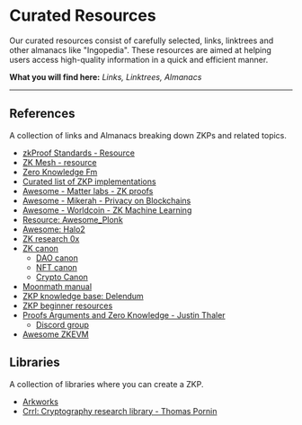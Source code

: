 # Curated Resources

Our curated resources consist of carefully selected, links, linktrees and other almanacs like "Ingopedia". These resources are aimed at helping users access high-quality information in a quick and efficient manner.

**What you will find here:** _Links, Linktrees, Almanacs_

---

## References

A collection of links and Almanacs breaking down ZKPs and related topics.

- [zkProof Standards - Resource](https://zkproof.org/blog/)
- [ZK Mesh - resource](https://zkmesh.substack.com)
- [Zero Knowledge Fm](https://www.youtube.com/@zeroknowledgefm/featured)
- [Curated list of ZKP implementations](https://zkp.science)
- [Awesome - Matter labs - ZK proofs](https://github.com/matter-labs/awesome-zero-knowledge-proofs)
- [Awesome - Mikerah - Privacy on Blockchains](https://github.com/Mikerah/awesome-privacy-on-blockchains)
- [Awesome - Worldcoin - ZK Machine Learning](https://github.com/worldcoin/awesome-zkml)
- [Resource: Awesome_Plonk](https://github.com/Fluidex/awesome-plonk)
- [Awesome: Halo2](https://github.com/adria0/awesome-halo2)
- [ZK research 0x](https://0xst.notion.site/ZK-Research-94ba836c3b2a4e2491a871364ee5b13b)
- [ZK canon](https://a16zcrypto.com/zero-knowledge-canon/)
  - [DAO canon](https://future.com/dao-canon/)
  - [NFT canon](https://future.com/nft-canon/)
  - [Crypto Canon](https://a16z.com/2018/02/10/crypto-readings-resources/)
- [Moonmath manual](https://leastauthority.com/community-matters/moonmath-manual/)
- [ZKP knowledge base: Delendum](https://kb.delendum.xyz)
- [ZKP beginner resources](https://community.zeroknowledge.fm/t/learning-zkps-beginner-resources/302/19)
- [Proofs Arguments and Zero Knowledge - Justin Thaler](https://people.cs.georgetown.edu/jthaler/ProofsArgsAndZK.pdf)
  - [Discord group](https://discord.com/channels/740913612368904192/972174269146611752)
- [Awesome ZKEVM](https://github.com/LuozhuZhang/awesome-zkevm)

## Libraries

A collection of libraries where you can create a ZKP.

- [Arkworks](https://github.com/arkworks-rs)
- [Crrl: Cryptography research library - Thomas Pornin](https://github.com/pornin/crrl)
